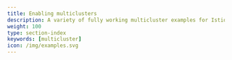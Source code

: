 ```yaml
---
title: Enabling multiclusters
description: A variety of fully working multicluster examples for Istio that you can experiment with.
weight: 100
type: section-index
keywords: [multicluster]
icon: /img/examples.svg
---
```

